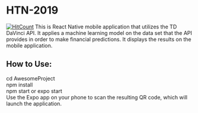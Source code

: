 # HTN-2019
[![HitCount](http://hits.dwyl.io/anant-j/StudentSave.svg)](http://hits.dwyl.io/anant-j/StudentSave) 
This is React Native mobile application that utilizes the TD DaVinci API. It applies a machine learning model on the data set that the API provides in order to make financial predictions. It displays the results on the mobile application.

## How to Use:
cd AwesomeProject  
npm install  
npm start or expo start  
Use the Expo app on your phone to scan the resulting QR code, which will launch the application.
